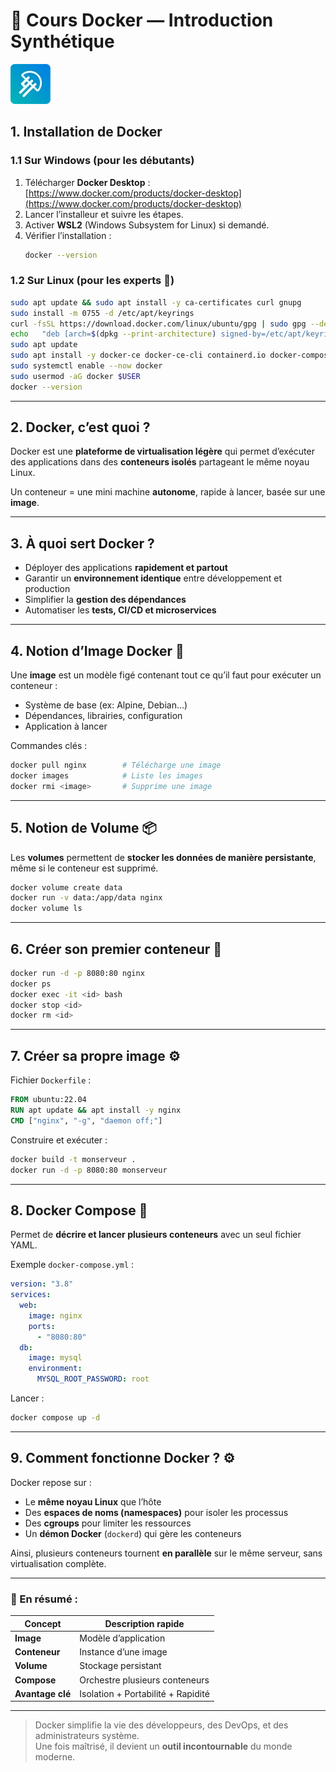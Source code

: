 # 🚀 Cours Docker — Introduction Synthétique

![LaMeDuSe_LOGO](./img/LaMeDuSe_logo.webp)

## 1. Installation de Docker

### 1.1 Sur Windows (pour les débutants)
1. Télécharger **Docker Desktop** : [https://www.docker.com/products/docker-desktop](https://www.docker.com/products/docker-desktop)
2. Lancer l’installeur et suivre les étapes.
3. Activer **WSL2** (Windows Subsystem for Linux) si demandé.
4. Vérifier l’installation :  
   ```bash
   docker --version
   ```

### 1.2 Sur Linux (pour les experts 🐐)
```bash
sudo apt update && sudo apt install -y ca-certificates curl gnupg
sudo install -m 0755 -d /etc/apt/keyrings
curl -fsSL https://download.docker.com/linux/ubuntu/gpg | sudo gpg --dearmor -o /etc/apt/keyrings/docker.gpg
echo   "deb [arch=$(dpkg --print-architecture) signed-by=/etc/apt/keyrings/docker.gpg] https://download.docker.com/linux/ubuntu   $(lsb_release -cs) stable" | sudo tee /etc/apt/sources.list.d/docker.list > /dev/null
sudo apt update
sudo apt install -y docker-ce docker-ce-cli containerd.io docker-compose-plugin
sudo systemctl enable --now docker
sudo usermod -aG docker $USER
docker --version
```

---

## 2. Docker, c’est quoi ?
Docker est une **plateforme de virtualisation légère** qui permet d’exécuter des applications dans des **conteneurs isolés** partageant le même noyau Linux.

Un conteneur = une mini machine **autonome**, rapide à lancer, basée sur une **image**.

---

## 3. À quoi sert Docker ?
- Déployer des applications **rapidement et partout**
- Garantir un **environnement identique** entre développement et production
- Simplifier la **gestion des dépendances**
- Automatiser les **tests, CI/CD et microservices**

---

## 4. Notion d’Image Docker 🧱
Une **image** est un modèle figé contenant tout ce qu’il faut pour exécuter un conteneur :
- Système de base (ex: Alpine, Debian…)
- Dépendances, librairies, configuration
- Application à lancer

Commandes clés :
```bash
docker pull nginx        # Télécharge une image
docker images            # Liste les images
docker rmi <image>       # Supprime une image
```

---

## 5. Notion de Volume 📦
Les **volumes** permettent de **stocker les données de manière persistante**, même si le conteneur est supprimé.

```bash
docker volume create data
docker run -v data:/app/data nginx
docker volume ls
```

---

## 6. Créer son premier conteneur 🐳
```bash
docker run -d -p 8080:80 nginx
docker ps
docker exec -it <id> bash
docker stop <id>
docker rm <id>
```

---

## 7. Créer sa propre image ⚙️

Fichier `Dockerfile` :
```Dockerfile
FROM ubuntu:22.04
RUN apt update && apt install -y nginx
CMD ["nginx", "-g", "daemon off;"]
```

Construire et exécuter :
```bash
docker build -t monserveur .
docker run -d -p 8080:80 monserveur
```

---

## 8. Docker Compose 🧩
Permet de **décrire et lancer plusieurs conteneurs** avec un seul fichier YAML.

Exemple `docker-compose.yml` :
```yaml
version: "3.8"
services:
  web:
    image: nginx
    ports:
      - "8080:80"
  db:
    image: mysql
    environment:
      MYSQL_ROOT_PASSWORD: root
```

Lancer :
```bash
docker compose up -d
```

---

## 9. Comment fonctionne Docker ? ⚙️

Docker repose sur :
- Le **même noyau Linux** que l’hôte
- Des **espaces de noms (namespaces)** pour isoler les processus
- Des **cgroups** pour limiter les ressources
- Un **démon Docker** (`dockerd`) qui gère les conteneurs

Ainsi, plusieurs conteneurs tournent **en parallèle** sur le même serveur, sans virtualisation complète.

---

### 🧠 En résumé :
| Concept | Description rapide |
|----------|--------------------|
| **Image** | Modèle d’application |
| **Conteneur** | Instance d’une image |
| **Volume** | Stockage persistant |
| **Compose** | Orchestre plusieurs conteneurs |
| **Avantage clé** | Isolation + Portabilité + Rapidité |

---

> Docker simplifie la vie des développeurs, des DevOps, et des administrateurs système.  
> Une fois maîtrisé, il devient un **outil incontournable** du monde moderne.
